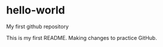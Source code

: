 # hello-world
My first github repository

This is my first README. Making changes to practice GitHub.
